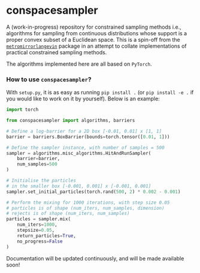 # conspacesampler

A (work-in-progress) repository for constrained sampling methods i.e., algorithms for sampling from continuous distributions whose support is a proper convex subset of a Euclidean space.
This is a spin-off from the [`metromirrorlangevin`](https://github.com/vishwakftw/metropolis-adjusted-MLA) package in an attempt to collate implementations of practical constrained sampling methods.

The algorithms implemented here are all based on `PyTorch`.

### How to use `conspacesampler`?

With `setup.py`, it is as easy as running `pip install .` (or `pip install -e .` if you would like to work on it by yourself).
Below is an example:

```python
import torch

from conspacesampler import algorithms, barriers

# Define a log-barrier for a 2D box [-0.01, 0.01] x [1, 1]
barrier = barriers.BoxBarrier(bounds=torch.tensor([0.01, 1]))

# Define the sampler instance, with number of samples = 500
sampler = algorithms.misc_algorithms.HitAndRunSampler(
    barrier=barrier,
    num_samples=500
)

# Initialise the particles
# in the smaller box [-0.001, 0.001] x [-0.001, 0.001]
sampler.set_initial_particles(torch.rand(500, 2) * 0.002 - 0.001)

# Perform the mixing for 1000 iterations, with step size 0.05
# particles is of shape (num_iters, num_samples, dimension)
# rejects is of shape (num_iters, num_samples)
particles = sampler.mix(
    num_iters=1000,
    stepsize=0.05,
    return_particles=True,
    no_progress=False
)
```

Documentation will be updated continuously, and will be made available soon!